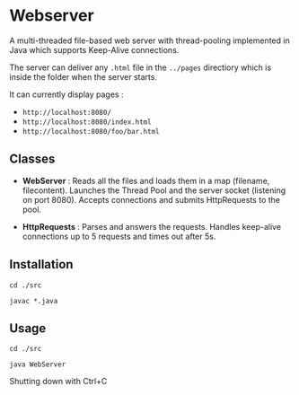 # Webserver
 
A multi-threaded file-based web server with thread-pooling implemented in Java which supports Keep-Alive connections.

The server can deliver any `.html` file in the `../pages` directiory which is inside the folder when the server starts.

It can currently display pages :
- `http://localhost:8080/`
- `http://localhost:8080/index.html`
- `http://localhost:8080/foo/bar.html`

## Classes

- **WebServer** : Reads all the files and loads them in a map (filename, filecontent). Launches the Thread Pool and the server socket (listening on port 8080). Accepts connections and submits HttpRequests to the pool.

- **HttpRequests** : Parses and answers the requests. Handles keep-alive connections up to 5 requests and times out after 5s. 

## Installation
`cd ./src`

`javac *.java`

## Usage
`cd ./src`

`java WebServer`

Shutting down with Ctrl+C

